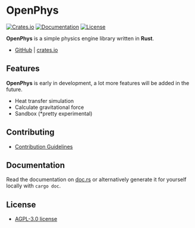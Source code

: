 # OpenPhys

[![Crates.io](https://img.shields.io/crates/v/openphys.svg)](https://crates.io/crates/openphys)
[![Documentation](https://docs.rs/openphys/badge.svg)](https://docs.rs/openphys)
[![License](https://img.shields.io/badge/license-AGPL--3.0-blue.svg)](https://github.com/CyntexMore/OpenPhys/blob/main/LICENSE)

**OpenPhys** is a simple physics engine library written in **Rust**.

- [GitHub](https://github.com/CyntexMore/OpenPhys) | [crates.io](https://crates.io/crates/openphys)

## Features

**OpenPhys** is early in development, a lot more features will be added in the future.

- Heat transfer simulation
- Calculate gravitational force
- Sandbox (\*pretty experimental)

## Contributing

- [Contribution Guidelines](https://github.com/CyntexMore/OpenPhys/blob/main/docs/CONTRIBUTING.md)

## Documentation

Read the documentation on [doc.rs](https://docs.rs/openphys/latest/openphys) or alternatively generate it for yourself locally with `cargo doc`.

## License
- [AGPL-3.0 license](https://github.com/CyntexMore/OpenPhys/blob/main/LICENSE)

